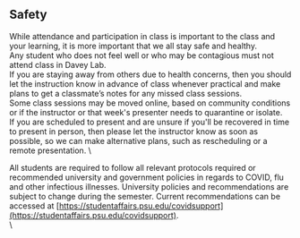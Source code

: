 
## Safety
While attendance and participation in class is important to the class and your learning, it is more important that we all stay safe and healthy.  
Any student who does not feel well or who may be contagious must not attend class in Davey Lab.  
If you are staying away from others due to health concerns, then you should let the instruction know in advance of class whenever practical and make plans to get a classmate’s notes for any missed class sessions.  
Some class sessions may be moved online, based on community conditions or if the instructor or that week's presenter needs to quarantine or isolate.  
If you are scheduled to present and are unsure if you'll be recovered in time to present in person, then please let the instructor know as soon as possible, so we can make alternative plans, such as rescheduling or a remote presentation.
\\

All students are required to follow all relevant protocols required or recommended university and government policies in regards to COVID, flu and other infectious illnesses.  University policies and recommendations are subject to change during the semester.  Current recommendations can be accessed at [https://studentaffairs.psu.edu/covidsupport](https://studentaffairs.psu.edu/covidsupport).  
\\


